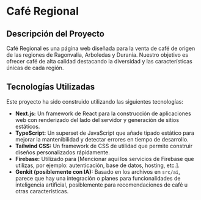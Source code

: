 
# Café Regional

## Descripción del Proyecto

Café Regional es una página web diseñada para la venta de café de origen de las regiones de Ragonvalia, Arboledas y Durania. Nuestro objetivo es ofrecer café de alta calidad destacando la diversidad y las características únicas de cada región.

## Tecnologías Utilizadas

Este proyecto ha sido construido utilizando las siguientes tecnologías:

*   **Next.js:** Un framework de React para la construcción de aplicaciones web con renderizado del lado del servidor y generación de sitios estáticos.
*   **TypeScript:** Un superset de JavaScript que añade tipado estático para mejorar la mantenibilidad y detectar errores en tiempo de desarrollo.
*   **Tailwind CSS:** Un framework de CSS de utilidad que permite construir diseños personalizados rápidamente.
*   **Firebase:** Utilizado para [Mencionar aquí los servicios de Firebase que utilizas, por ejemplo: autenticación, base de datos, hosting, etc.].
*   **Genkit (posiblemente con IA):** Basado en los archivos en `src/ai`, parece que hay una integración o planes para funcionalidades de inteligencia artificial, posiblemente para recomendaciones de café u otras características.
